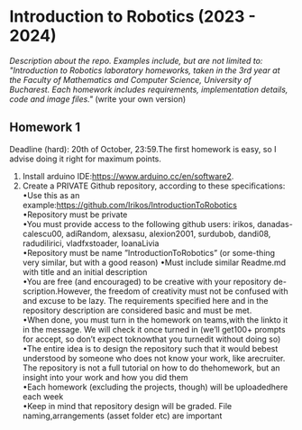 # Introduction to Robotics (2023 - 2024)

_Description about the repo.
Examples include, but are not limited to: "Introduction to Robotics laboratory homeworks, taken in the 3rd year at the Faculty of Mathematics and Computer Science, University of Bucharest. Each homework includes requirements, implementation details, code and image files."_ (write your own version)
  
## Homework 1
Deadline (hard): 20th of October, 23:59.The first homework is easy, so I advise doing it right for maximum points.
1.  Install arduino IDE:https://www.arduino.cc/en/software2.
2.  Create a PRIVATE Github repository, according to these specifications:
    •Use this as an example:https://github.com/Irikos/IntroductionToRobotics  
    •Repository must be private  
    •You must provide access to the following github users: irikos, danadas-calescu00, adiRandom, alexsasu, alexion2001, surdubob, dandi08, radudilirici, vladfxstoader, IoanaLivia  
    •Repository  must  be  name  ”IntroductionToRobotics”  (or  some-thing very similar, but with a good reason)
    •Must include similar Readme.md with title and an initial description  
    •You are free (and encouraged) to be creative with your repository de-scription.However, the freedom of creativity must not be confused with and excuse to be lazy.  The requirements specified here and in the repository description are considered basic and must be met.  
    •When done, you must turn in the homework on teams,with the linkto it in the message.  We will check it once turned in (we’ll get100+ prompts for accept, so don’t expect toknowthat you turnedit without doing so)  
    •The  entire  idea  is  to  design  the  repository  such  that  it  would  bebest understood by someone  who does  not know  your  work,  like  arecruiter.   The  repository  is  not  a  full  tutorial  on  how  to  do  thehomework, but an insight into your work and how you did them  
    •Each  homework  (excluding  the  projects,  though)  will  be  uploadedhere each week  
    •Keep  in  mind  that  repository  design  will  be  graded. File  naming,arrangements (asset folder etc) are important  
